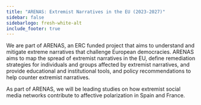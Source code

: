 ```yaml
---
title: "ARENAS: Extremist Narratives in the EU (2023-2027)"
sidebar: false
sidebarlogo: fresh-white-alt
include_footer: true
---
```



We are part of ARENAS, an ERC funded project that aims to understand and mitigate extreme narratives that challenge European democracies. ARENAS aims to map the spread of extremist narratives in the EU, define remediation strategies for individuals and groups affected by extremist narratives, and provide educational and institutional tools, and policy recommendations to help counter extremist narratives.

As part of ARENAS, we will be leading studies on how extremist social media networks contribute to affective polarization in Spain and France.